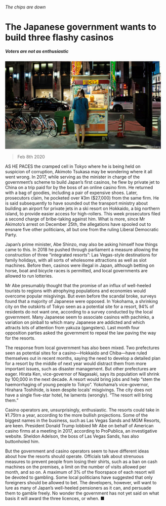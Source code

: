 ###### The chips are down

# The Japanese government wants to build three flashy casinos 

##### Voters are not as enthusiastic 

![image](images/20200208_ASP002_0.jpg) 

> Feb 8th 2020 

AS HE PACES the cramped cell in Tokyo where he is being held on suspicion of corruption, Akimoto Tsukasa may be wondering where it all went wrong. In 2017, while serving as the minister in charge of the government’s scheme to build Japan’s first casinos, he flew by private jet to China on a trip paid for by the boss of an online casino firm. He returned with a bag of goodies, including a pair of expensive shoes. Later, prosecutors claim, he pocketed over ¥3m ($27,000) from the same firm. He is said subsequently to have sounded out the transport ministry about building an airport for private jets in a ski resort on Hokkaido, a big northern island, to provide easier access for high-rollers. This week prosecutors filed a second charge of bribe-taking against him. What is more, since Mr Akimoto’s arrest on December 25th, the allegations have spooled out to ensnare five other politicians, all but one from the ruling Liberal Democratic Party.

Japan’s prime minister, Abe Shinzo, may also be asking himself how things came to this. In 2018 he pushed through parliament a measure allowing the construction of three “integrated resorts”: Las Vegas-style destinations for family holidays, with all sorts of wholesome attractions as well as slot machines. Before then, casinos were illegal in Japan, although betting on horse, boat and bicycle races is permitted, and local governments are allowed to run lotteries.


Mr Abe presumably thought that the promise of an influx of well-heeled tourists to regions with atrophying populations and economies would overcome popular misgivings. But even before the scandal broke, surveys found that a majority of Japanese were opposed. In Yokohama, a shrinking city on the outskirts of Tokyo seen as a potential site for a resort, 94% of residents do not want one, according to a survey conducted by the local government. Many Japanese seem to associate casinos with pachinko, a variation on pinball to which many Japanese are addicted and which attracts lots of attention from yakuza (gangsters). Last month four opposition parties asked the government to repeal the law paving the way for the resorts.

The response from local government has also been mixed. Two prefectures seen as potential sites for a casino—Hokkaido and Chiba—have ruled themselves out in recent months, saying the need to develop a detailed plan for a resort by the middle of next year would distract them from more important issues, such as disaster management. But other prefectures are eager. Hirata Ken, vice-governor of Nagasaki, says its population will shrink by 100,000 in the next decade. A resort would bring jobs and help “stem the haemorrhaging of young people to Tokyo”. Yokohama’s vice-governor, Hirahara Toshihide, is keen despite locals’ misgivings. The city does not have a single five-star hotel, he laments (wrongly). “The resort will bring them.”

Casino operators are, unsurprisingly, enthusiastic. The resorts could take in ¥1.75trn a year, according to the more bullish projections. Some of the biggest names in the business, such as Las Vegas Sands and MGM Resorts, are keen. President Donald Trump lobbied Mr Abe on behalf of American casino firms at a meeting in 2017, according to ProPublica, an investigative website. Sheldon Adelson, the boss of Las Vegas Sands, has also buttonholed him.

But the government and casino operators seem to have different ideas about how the resorts should operate. Officials talk about strenuous measures to prevent people from losing their shirts, such as a ban on cash machines on the premises, a limit on the number of visits allowed per month, and so on. A maximum of 3% of the floorspace of each resort will be devoted to gambling. Some local politicians have suggested that only foreigners should be allowed to bet. The developers, however, will want to lure as many of Japan’s well-heeled pensioners as it can, and persuade them to gamble freely. No wonder the government has not yet said on what basis it will award the three licences, or when. ■

